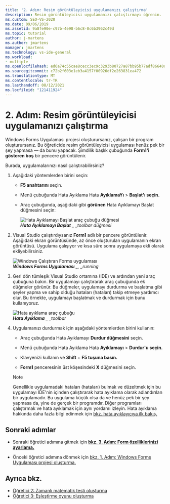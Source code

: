 ```yaml
---
title: '2. Adım: Resim görüntüleyicisi uygulamanızı çalıştırma'
description: Resim görüntüleyicisi uygulamanızı çalıştırmayı öğrenin.
ms.custom: SEO-VS-2020
ms.date: 09/06/2019
ms.assetid: 9a8fe90e-c97b-4e98-b6c8-0c6b3962c49d
ms.topic: tutorial
author: j-martens
ms.author: jmartens
manager: jmartens
ms.technology: vs-ide-general
ms.workload:
- multiple
ms.openlocfilehash: ed6a74c55cae8cecc3ec9c3293b80727a87bb95b77adf86640dcccc75f95c4ba
ms.sourcegitcommit: c72b2f603e1eb3a4157f00926df2e263831ea472
ms.translationtype: MT
ms.contentlocale: tr-TR
ms.lasthandoff: 08/12/2021
ms.locfileid: "121411924"
---
```

# <a name="step-2-run-your-picture-viewer-app"></a>2. Adım: Resim görüntüleyicisi uygulamanızı çalıştırma

Windows Forms Uygulaması projesi oluşturursanız, çalışan bir program oluşturursanız. Bu öğreticide resim görüntüleyicisi uygulaması henüz pek bir şey yapmasa &mdash; da bunu yapacak. Şimdilik başlık çubuğunda **Form1'i gösteren boş** bir pencere görüntülenir.

Burada, uygulamalarınızı nasıl çalıştırabilirsiniz? 

1. Aşağıdaki yöntemlerden birini seçin:

    - **F5 anahtarını** seçin.

    - Menü çubuğunda Hata Ayıklama Hata **AyıklamaYı**  >  **Başlat'ı seçin.**

    - Araç çubuğunda, aşağıdaki gibi **görünen** Hata Ayıklamayı Başlat düğmesini seçin:

      ![Hata Ayıklamayı Başlat araç çubuğu düğmesi](../ide/media/express_icondebug.png)<br>
      ***Hata Ayıklamayı Başlat** _ _toolbar düğmesi*

1. Visual Studio çalıştırdıysanız **Form1** adlı bir pencere görüntülenir. Aşağıdaki ekran görüntüsünde, az önce oluşturulan uygulamanın ekran görüntüsü. Uygulama çalışıyor ve kısa süre sonra uygulamaya ekli olarak ekliyebilirsiniz.

     ![Windows Çalıştıran Forms uygulaması](../ide/media/express_firstrun.png)<br>
***Windows Forms Uygulaması** _, _running*

1. Geri dön tümleşik Visual Studio ortamına (IDE) ve ardından yeni araç çubuğuna bakın. Bir uygulamayı çalıştırarak araç çubuğunda ek düğmeler görünür. Bu düğmeler, uygulamayı durdurma ve başlatma gibi şeyler yapma ve sahip olduğu hataları (hataları) takip etmeye yardımcı olur. Bu örnekte, uygulamayı başlatmak ve durdurmak için bunu kullanıyoruz.

     ![Hata ayıklama araç çubuğu](../ide/media/express_debugtoolbar.png)<br>
***Hata Ayıklama** _ _toolbar*

1. Uygulamanızı durdurmak için aşağıdaki yöntemlerden birini kullanın:

    - Araç çubuğunda Hata Ayıklamayı **Durdur düğmesini** seçin.

    - Menü çubuğunda Hata Ayıklama Hata **Ayıklamayı**  >  **Durdur'u seçin.**

    - Klavyenizi kullanın ve **Shift** + **F5 tuşuna basın.**

    - **Form1** penceresinin üst köşesindeki **X** düğmesini seçin.

    > [!NOTE]
    > Genellikle uygulamadaki hataları (hataları) bulmak ve düzeltmek için bu uygulamayı IDE'nin içinden çalıştırarak hata ayıklama olarak adlandırılan bir uygulamadır. Bu uygulama küçük olsa da ve henüz pek bir şey yapmasa da, yine de gerçek bir programdır. Diğer programları çalıştırmak ve hata ayıklamak için aynı yordamı izleyin. Hata ayıklama hakkında daha fazla bilgi edinmek için [bkz. hata ayıklayıcıya ilk bakış.](../debugger/debugger-feature-tour.md)

## <a name="next-steps"></a>Sonraki adımlar

* Sonraki öğretici adımına gitmek için **[bkz. 3. Adım: Form özelliklerinizi ayarlama.](../ide/step-3-set-your-form-properties.md)**

* Önceki öğretici adımına dönmek için [bkz. 1. Adım: Windows Forms Uygulaması projesi oluşturma.](../ide/step-1-create-a-windows-forms-application-project.md)

## <a name="see-also"></a>Ayrıca bkz.

* [Öğretici 2: Zamanlı matematik testi oluşturma](tutorial-2-create-a-timed-math-quiz.md)
* [Öğretici 3: Eşleştirme oyunu oluşturma](tutorial-3-create-a-matching-game.md)

